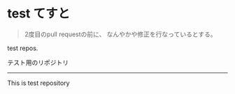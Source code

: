 test
てすと
====

> 2度目のpull requestの前に、
> なんやかや修正を行なっているとする。

test repos.

テスト用のリポジトリ

--------

This is test repository
